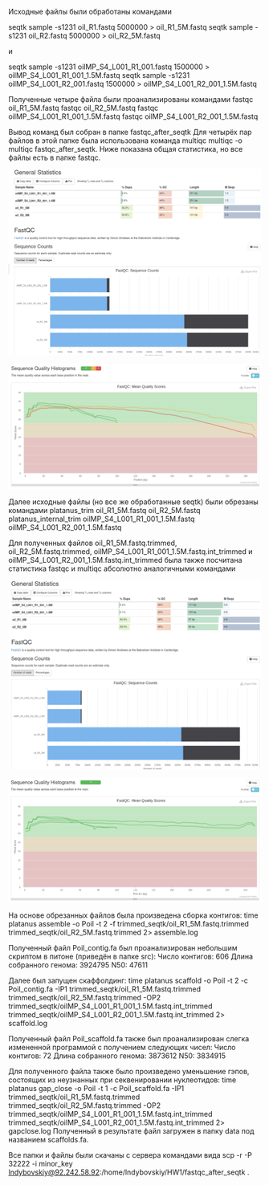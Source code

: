 ﻿Исходные файлы были обработаны командами

seqtk sample -s1231 oil_R1.fastq 5000000 > oil_R1_5M.fastq
seqtk sample -s1231 oil_R2.fastq 5000000 > oil_R2_5M.fastq

и 

seqtk sample -s1231 oilMP_S4_L001_R1_001.fastq 1500000 > oilMP_S4_L001_R1_001_1.5M.fastq
seqtk sample -s1231 oilMP_S4_L001_R2_001.fastq 1500000 > oilMP_S4_L001_R2_001_1.5M.fastq


Полученные четыре файла были проанализированы командами
fastqc oil_R1_5M.fastq
fastqc oil_R2_5M.fastq
fastqc oilMP_S4_L001_R1_001_1.5M.fastq
fastqc oilMP_S4_L001_R2_001_1.5M.fastq

Вывод команд был собран в папке fastqc_after_seqtk
Для четырёх пар файлов в этой папке была использована команда multiqc
multiqc -o multiqc fastqc_after_seqtk. Ниже показана общая статистика, но все файлы есть в папке fastqc.

![](fastqc/Stat_1_1.png)

![](fastqc/Stat_1_2.png)

Далее исходные файлы (но все же обработанные seqtk) были обрезаны командами
platanus_trim oil_R1_5M.fastq oil_R2_5M.fastq
platanus_internal_trim oilMP_S4_L001_R1_001_1.5M.fastq oilMP_S4_L001_R2_001_1.5M.fastq



Для полученных файлов oil_R1_5M.fastq.trimmed, oil_R2_5M.fastq.trimmed, oilMP_S4_L001_R1_001_1.5M.fastq.int_trimmed и oilMP_S4_L001_R2_001_1.5M.fastq.int_trimmed была также посчитана статистика fastqc и multiqc абсолютно аналогичными командами

![](fastqc/Stat_2_1.png)

![](fastqc/Stat_2_2.png)

На основе обрезанных файлов была произведена сборка контигов:
time platanus assemble -o Poil -t 2 -f trimmed_seqtk/oil_R1_5M.fastq.trimmed trimmed_seqtk/oil_R2_5M.fastq.trimmed 2> assemble.log

Полученный файл Poil_contig.fa был проанализирован небольшим скриптом в питоне (приведён в папке src):
Число контигов:  606
Длина собранного генома:  3924795
N50:  47611

Далее был запущен скаффолдинг:
time platanus scaffold -o Poil -t 2 -c Poil_contig.fa -IP1 trimmed_seqtk/oil_R1_5M.fastq.trimmed trimmed_seqtk/oil_R2_5M.fastq.trimmed -OP2 trimmed_seqtk/oilMP_S4_L001_R1_001_1.5M.fastq.int_trimmed trimmed_seqtk/oilMP_S4_L001_R2_001_1.5M.fastq.int_trimmed 2> scaffold.log

Полученный файл Poil_scaffold.fa также был проанализирован слегка измененной программой с получением следующих чисел:
Число контигов:  72
Длина собранного генома:  3873612
N50:  3834915

Для полученного файла также было произведено уменьшение гэпов, состоящих из неузнанных при секвенировании нуклеотидов:
time platanus gap_close -o Poil -t 1 -c Poil_scaffold.fa -IP1 trimmed_seqtk/oil_R1_5M.fastq.trimmed trimmed_seqtk/oil_R2_5M.fastq.trimmed -OP2 trimmed_seqtk/oilMP_S4_L001_R1_001_1.5M.fastq.int_trimmed trimmed_seqtk/oilMP_S4_L001_R2_001_1.5M.fastq.int_trimmed 2> gapclose.log
Полученный в результате файл загружен в папку data под названием scaffolds.fa.

Все папки и файлы были скачаны с сервера командами вида
scp -r -P 32222 -i minor_key lndybovskiy@92.242.58.92:/home/lndybovskiy/HW1/fastqc_after_seqtk .
